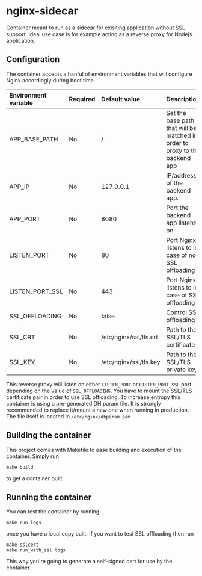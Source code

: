 # nginx-sidecar

Container meant to run as a sidecar for exisiting application without SSL support. Ideal use case is for example acting as a reverse proxy for Nodejs application.

## Configuration

The container accepts a hanful of environment variables that will configure Nginx accordingly during boot time

| Environment variable | Required | Default value          | Description |
|:---------------------|:---------|:-----------------------|:------------|
| APP_BASE_PATH        | No       | /                      | Set the base path that will be matched in order to proxy to the backend app | 
| APP_IP               | No       | 127.0.0.1              | IP/address of the backend app. |
| APP_PORT             | No       | 8080                   | Port the backend app listens on |
| LISTEN_PORT          | No       | 80                     | Port Nginx listens to in case of no SSL offloading |
| LISTEN_PORT_SSL      | No       | 443                    | Port Nginx listens to in case of SSL offloading |
| SSL_OFFLOADING       | No       | false                  | Control SSL offloading |
| SSL_CRT              | No       | /etc/nginx/ssl/tls.crt | Path to the SSL/TLS certificate |
| SSL_KEY              | No       | /etc/nginx/ssl/tls.key | Path to the SSL/TLS private key |

This reverse proxy will listen on either `LISTEN_PORT` or `LISTEN_PORT_SSL` port depending on the value of `SSL_OFFLOADING`. You have to mount the SSL/TLS certificate pair in order to use SSL offloading. To increase entropy this container is using a pre-generated DH param file. It is strongly recommended to replace it/mount a new one when running in production. The file itself is located in `/etc/nginx/dhparam.pem`

## Building the container

This project comes with Makefile to ease building and execution of the container. Simply run

```shell
make build
```

to get a container built.

## Running the container

You can test the container by running

```shell
make run logs
```

once you have a local copy built. If you want to test SSL offloading then run 

```shell
make sslcert
make run_with_ssl logs
```

This way you're going to generate a self-signed cert for use by the container.
